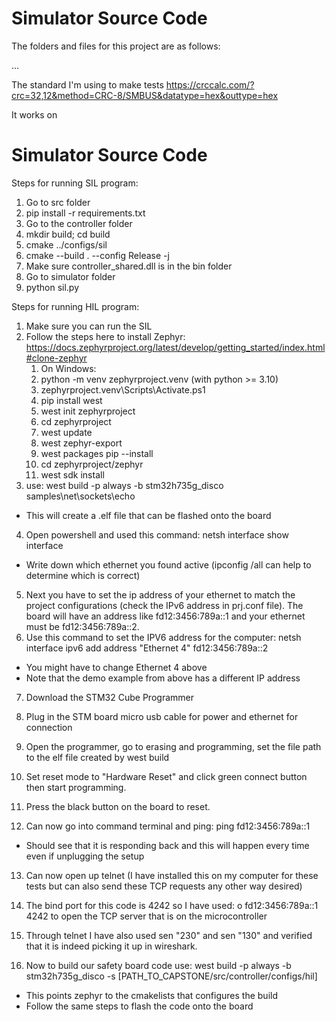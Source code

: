 # Simulator Source Code

The folders and files for this project are as follows:

...

The standard I'm using to make tests
https://crccalc.com/?crc=32,12&method=CRC-8/SMBUS&datatype=hex&outtype=hex

It works on
# Simulator Source Code

Steps for running SIL program: 
1. Go to src folder
2. pip install -r requirements.txt
3. Go to the controller folder
4. mkdir build; cd build
5. cmake ../configs/sil
6. cmake --build . --config Release -j
7. Make sure controller_shared.dll is in the bin folder
8. Go to simulator folder
9. python sil.py

Steps for running HIL program:
1. Make sure you can run the SIL
2. Follow the steps here to install Zephyr: https://docs.zephyrproject.org/latest/develop/getting_started/index.html#clone-zephyr
   1. On Windows:
   2. python -m venv zephyrproject\.venv (with python >= 3.10)
   3. zephyrproject\.venv\Scripts\Activate.ps1
   4. pip install west
   5. west init zephyrproject
   6. cd zephyrproject
   7. west update
   8. west zephyr-export
   9. west packages pip --install
   10. cd zephyrproject/zephyr
   11. west sdk install
3. use: west build -p always -b stm32h735g_disco samples\net\sockets\echo
 - This will create a .elf file that can be flashed onto the board
4. Open powershell and used this command: netsh interface show interface
 - Write down which ethernet you found active (ipconfig /all can help to determine which is correct)
5. Next you have to set the ip address of your ethernet to match the project configurations (check the IPv6 address in prj.conf file). The board will have an address like fd12:3456:789a::1 and your ethernet must be fd12:3456:789a::2.
6. Use this command to set the IPV6 address for the computer: netsh interface ipv6 add address "Ethernet 4" fd12:3456:789a::2
 - You might have to change Ethernet 4 above 
 - Note that the demo example from above has a different IP address

7. Download the STM32 Cube Programmer
8. Plug in the STM board micro usb cable for power and ethernet for connection
9.  Open the programmer, go to erasing and programming, set the file path to the elf file created by west build  
10. Set reset mode to "Hardware Reset" and click green connect button then start programming.
11. Press the black button on the board to reset. 

12. Can now go into command terminal and ping: ping fd12:3456:789a::1 
 - Should see that it is responding back and this will happen every time even if unplugging the setup 

13. Can now open up telnet (I have installed this on my computer for these tests but can also send these TCP requests any other way desired) 

14. The bind port for this code is 4242 so I have used: o fd12:3456:789a::1 4242 to open the TCP server that is on the microcontroller 

15. Through telnet I have also used sen "230" and sen "130" and verified that it is indeed picking it up in wireshark. 

16. Now to build our safety board code use: west build -p always -b stm32h735g_disco -s [PATH_TO_CAPSTONE/src/controller/configs/hil]
 - This points zephyr to the cmakelists that configures the build
- Follow the same steps to flash the code onto the board
